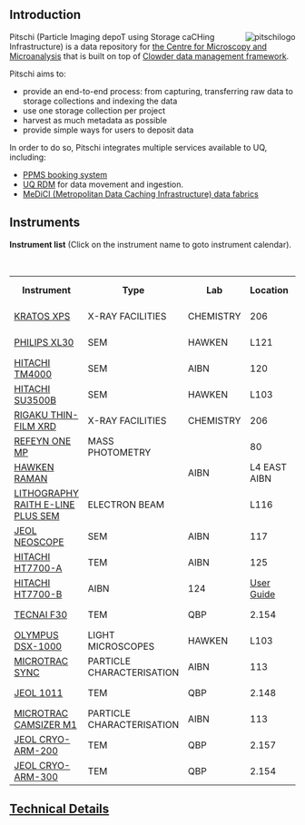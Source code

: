 ## Introduction

<img src="images/pitschiLogoWithCopyright.png" alt="pitschilogo" style="max-height:200px;max-width: 280px;float: right;"/>  

Pitschi (Particle Imaging depoT using Storage caCHing Infrastructure) is a data repository for [the Centre for Microscopy and Microanalysis](https://cmm.centre.uq.edu.au/) that is built on top of [Clowder data management framework](https://github.com/clowder-framework/). 

Pitschi aims to:
* provide an end-to-end process: from capturing, transferring raw data to storage collections and indexing the data
* use one storage collection per project
* harvest as much metadata as possible
* provide simple ways for users to deposit data

In order to do so, Pitschi integrates multiple services available to UQ, including:
* [PPMS booking system](https://www.stratocore.com/) 
* [UQ RDM](https://research.uq.edu.au/rmbt/uqrdm) for data movement and ingestion. 
* [MeDiCI (Metropolitan Data Caching Infrastructure) data fabrics](https://rcc.uq.edu.au/data-storage)


## Instruments
<b>Instrument list</b> (Click on the instrument name to goto instrument calendar).

<br />

<table>
    <tr>
        <th>Instrument</th>
        <th>Type</th>
        <th>Lab</th>
        <th>Location</th>
        <th>User Guide</th>
        <th>FAQs</th>
    </tr>
    <tr>
        <td><a href="https://au.ppms.info/uq-cmm/planning/?item=52">KRATOS XPS</a></td>
        <td>X-RAY FACILITIES</td>
        <td>CHEMISTRY</td>
        <td>206</td>
        <td><a href="/pitschi-docs/#/userguide-pitschi">User Guide</a></td>
        <td><a href="/pitschi-docs/#/faq">FAQs</a></td>
    </tr>
    <tr>
        <td><a href="https://au.ppms.info/uq-cmm/planning/?item=15">PHILIPS XL30</a></td>
        <td>SEM</td>
        <td>HAWKEN</td>
        <td>L121</td>
        <td><a href="/pitschi-docs/#/userguide-pitschi">User Guide</a></td>
        <td><a href="/pitschi-docs/#/faq">FAQs</a></td>
    </tr>
    <tr>
        <td><a href="https://au.ppms.info/uq-cmm/planning/?item=137">HITACHI TM4000</a></td>
        <td>SEM</td>
        <td>AIBN</td>
        <td>120</td>
        <td><a href="/pitschi-docs/#/userguide-pitschi">User Guide</a></td>
        <td><a href="/pitschi-docs/#/faq">FAQs</a></td>
    </tr>
    <tr>
        <td><a href="https://au.ppms.info/uq-cmm/planning/?item=171">HITACHI SU3500B</a></td>
        <td>SEM</td>
        <td>HAWKEN</td>
        <td>L103</td>
        <td><a href="/pitschi-docs/#/userguide-pitschi">User Guide</a></td>
        <td><a href="/pitschi-docs/#/faq">FAQs</a></td>
    </tr>
    <tr>
        <td><a href="https://au.ppms.info/uq-cmm/planning/?item=53">RIGAKU THIN-FILM XRD</a></td>
        <td>X-RAY FACILITIES</td>
        <td>CHEMISTRY</td>
        <td>206</td>
        <td><a href="/pitschi-docs/#/userguide-pitschi">User Guide</a></td>
        <td><a href="/pitschi-docs/#/faq">FAQs</a></td>
    </tr>
    <tr>
        <td><a href="https://au.ppms.info/uq-cmm/planning/?item=156">REFEYN ONE MP</a></td>
        <td>MASS PHOTOMETRY</td>
        <td></td>
        <td>80</td>
        <td><a href="/pitschi-docs/#/userguide-pitschi">User Guide</a></td>
        <td><a href="/pitschi-docs/#/faq">FAQs</a></td>
    </tr>
    <tr>
        <td><a href="https://au.ppms.info/uq-cmm/planning/?item=105">HAWKEN RAMAN</a></td>
        <td></td>
        <td>AIBN</td>
        <td>L4 EAST AIBN</td>
        <td><a href="/pitschi-docs/#/userguide-pitschi">User Guide</a></td>
        <td><a href="/pitschi-docs/#/faq">FAQs</a></td>
    </tr>
    <tr>
        <td><a href="https://au.ppms.info/uq-cmm/planning/?item=96">LITHOGRAPHY RAITH E-LINE PLUS SEM</a></td>
        <td>ELECTRON BEAM</td>
        <td></td>
        <td>L116</td>
        <td><a href="/pitschi-docs/#/userguide-pitschi">User Guide</a></td>
        <td><a href="/pitschi-docs/#/faq">FAQs</a></td>
    </tr>
    <tr>
        <td><a href="https://au.ppms.info/uq-cmm/planning/?item=16">JEOL NEOSCOPE</a></td>
        <td>SEM</td>
        <td>AIBN</td>
        <td>117</td>
        <td><a href="/pitschi-docs/#/userguide-pitschi">User Guide</a></td>
        <td><a href="/pitschi-docs/#/faq">FAQs</a></td>
    </tr>
    <tr>
        <td><a href="https://au.ppms.info/uq-cmm/planning/?item=20">HITACHI HT7700-A</a></td>
        <td>TEM</td>
        <td>AIBN</td>
        <td>125</td>
        <td><a href="/pitschi-docs/#/userguide-pitschi">User Guide</a></td>
        <td><a href="/pitschi-docs/#/faq">FAQs</a></td>
    </tr>
    <tr>
        <td><a href="https://au.ppms.info/uq-cmm/planning/?item=21">HITACHI HT7700-B</a></td>
        <td>AIBN</td>
        <td>124</td>
        <td><a href="/pitschi-docs/#/userguide-pitschi">User Guide</a></td>
        <td><a href="/pitschi-docs/#/faq">FAQs</a></td>
    </tr>
    <tr>
        <td><a href="https://au.ppms.info/uq-cmm/planning/?item=22">TECNAI F30</a></td>
        <td>TEM</td>
        <td>QBP</td>
        <td>2.154</td>
        <td><a href="/pitschi-docs/#/userguide-pitschi">User Guide</a></td>
        <td><a href="/pitschi-docs/#/faq">FAQs</a></td>
    </tr>
    <tr>
        <td><a href="https://au.ppms.info/uq-cmm/planning/?item=210">OLYMPUS DSX-1000</a></td>
        <td>LIGHT MICROSCOPES</td>
        <td>HAWKEN</td>
        <td>L103</td>
        <td><a href="/pitschi-docs/#/userguide-pitschi">User Guide</a></td>
        <td><a href="/pitschi-docs/#/faq">FAQs</a></td>
    </tr>
    <tr>
        <td><a href="https://au.ppms.info/uq-cmm/planning/?item=205">MICROTRAC SYNC</a></td>
        <td>PARTICLE CHARACTERISATION</td>
        <td>AIBN</td>
        <td>113</td>
        <td><a href="/pitschi-docs/#/userguide-pitschi">User Guide</a></td>
        <td><a href="/pitschi-docs/#/faq">FAQs</a></td>
    </tr>
    <tr>
        <td><a href="https://au.ppms.info/uq-cmm/planning/?item=24">JEOL 1011</a></td>
        <td>TEM</td>
        <td>QBP</td>
        <td>2.148</td>
        <td><a href="/pitschi-docs/#/userguide-pitschi">User Guide</a></td>
        <td><a href="/pitschi-docs/#/faq">FAQs</a></td>
    </tr>
        <tr>
        <td><a href="https://au.ppms.info/uq-cmm/planning/?item=204">MICROTRAC CAMSIZER M1</a></td>
        <td>PARTICLE CHARACTERISATION</td>
        <td>AIBN</td>
        <td>113</td>
        <td><a href="/pitschi-docs/#/userguide-pitschi">User Guide</a></td>
        <td><a href="/pitschi-docs/#/faq">FAQs</a></td>
    </tr>
    <tr>
        <td><a href="https://au.ppms.info/uq-cmm/planning/?item=157">JEOL CRYO-ARM-200</a></td>
        <td>TEM</td>
        <td>QBP</td>
        <td>2.157</td>
        <td><a href="/pitschi-docs/#/userguide-pitschi-datamover">User Guide</a></td>
        <td><a href="/pitschi-docs/#/faq-datamover">FAQs</a></td>
    </tr>
    <tr>
        <td><a href="https://au.ppms.info/uq-cmm/planning/?item=158">JEOL CRYO-ARM-300</a></td>
        <td>TEM</td>
        <td>QBP</td>
        <td>2.154</td>
        <td><a href="/pitschi-docs/#/userguide-pitschi-datamover">User Guide</a></td>
        <td><a href="/pitschi-docs/#/faq-datamover">FAQs</a></td>
    </tr>
    
</table>

## <a href="/pitschi-docs/#/technicalguide">Technical Details</a>
